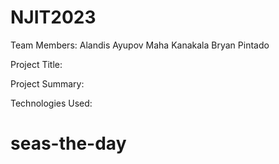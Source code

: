 # NJIT2023
Team Members:
Alandis Ayupov
Maha Kanakala
Bryan Pintado

Project Title:

Project Summary:

Technologies Used:

# seas-the-day
